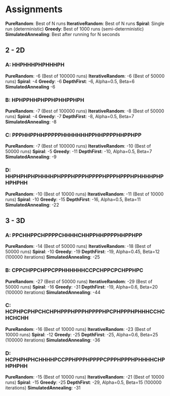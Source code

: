 # Assignments
**PureRandom**: Best of N runs
**IterativeRandom**: Best of N runs
**Spiral**: Single run (deterministic)
**Greedy**: Best of 1000 runs (semi-deterministic)
**SimulatedAnnealing**: Best after running for N seconds

## 2 - 2D
### A: HHPHHHPHPHHHPH
**PureRandom**: -6 (Best of 100000 runs)
**IterativeRandom**: -6 (Best of 50000 runs)
**Spiral**: -4
**Greedy**: -6
**DepthFirst**: -6, Alpha=0.5, Beta=6
**SimulatedAnnealing** -6

### B: HPHPPHHPHPPHPHHPPHPH
**PureRandom**: -7 (Best of 100000 runs)
**IterativeRandom**: -8 (Best of 50000 runs)
**Spiral**: -4
**Greedy**: -7
**DepthFirst**: -8, Alpha=0.5, Beta=7
**SimulatedAnnealing**: -8

### C: PPPHHPPHHPPPPPHHHHHHHPPHHPPPPHHPPHPP
**PureRandom**: -7 (Best of 100000 runs)
**IterativeRandom**: -10 (Best of 50000 runs)
**Spiral**: -5
**Greedy**: -11
**DepthFirst**: -10, Alpha=0.5, Beta=7
**SimulatedAnnealing**: -9

### D: HHPHPHPHPHHHHPHPPPHPPPHPPPPHPPPHPPPHPHHHHPHPHPHPHH
**PureRandom**: -10 (Best of 10000 runs)
**IterativeRandom**: -11 (Best of 10000 runs)
**Spiral**: -10
**Greedy**: -15
**DepthFirst**: -16, Alpha=0.5, Beta=11
**SimulatedAnnealing**: -22 

## 3 - 3D
### A: PPCHHPPCHPPPPCHHHHCHHPPHHPPPPHHPPHPP
**PureRandom**: -14 (Best of 50000 runs)
**IterativeRandom**: -18 (Best of 50000 runs)
**Spiral**: -10
**Greedy**: -19
**DepthFirst**: -19, Alpha=0.45, Beta=12 (100000 iterations)
**SimulatedAnnealing**: -25

### B: CPPCHPPCHPPCPPHHHHHHCCPCHPPCPCHPPHPC
**PureRandom**: -27 (Best of 50000 runs)
**IterativeRandom**: -29 (Best of 50000 runs)
**Spiral**: -16
**Greedy**: -31
**DepthFirst**: -19, Alpha=0.6, Beta=20 (100000 iterations)
**SimulatedAnnealing**: -44

### C: HCPHPCPHPCHCHPHPPPHPPPHPPPPHPCPHPPPHPHHHCCHCHCHCHH
**PureRandom**: -16 (Best of 10000 runs)
**IterativeRandom**: -23 (Best of 10000 runs)
**Spiral**: -12
**Greedy**: -25
**DepthFirst**: -25, Alpha=0.6, Beta=25 (100000 iterations)
**SimulatedAnnealing**: -36

### D: HCPHPHPHCHHHHPCCPPHPPPHPPPPCPPPHPPPHPHHHHCHPHPHPHH
**PureRandom**: -15 (Best of 10000 runs)
**IterativeRandom**: -21 (Best of 10000 runs)
**Spiral**: -15
**Greedy**: -25
**DepthFirst**: -29, Alpha=0.5, Beta=15 (100000 iterations)
**SimulatedAnnealing**: -31
